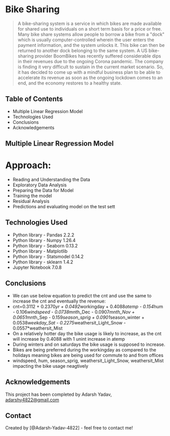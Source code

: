 # Bike Sharing
> A bike-sharing system is a service in which bikes are made available for shared use to individuals on a short term basis for a price or free. Many bike share systems allow people to borrow a bike from a "dock" which is usually computer-controlled wherein the user enters the payment information, and the system unlocks it. This bike can then be returned to another dock belonging to the same system.
> A US bike-sharing provider BoomBikes has recently suffered considerable dips in their revenues due to the ongoing Corona pandemic. The company is finding it very difficult to sustain in the current market scenario. So, it has decided to come up with a mindful business plan to be able to accelerate its revenue as soon as the ongoing lockdown comes to an end, and the economy restores to a healthy state.


## Table of Contents
* Multiple Linear Regression Model
* Technologies Used
* Conclusions
* Acknowledgements


## Multiple Linear Regression Model

# Approach:
- Reading and Understanding the Data
- Exploratory Data Analysis
- Preparing the Data for Model
- Training the model
- Residual Analysis
- Predictions and evaluating model on the test sett


## Technologies Used
- Python library - Pandas 2.2.2
- Python library - Numpy 1.26.4
- Python library - Seaborn 0.13.2
- Python library - Matplotlib
- Python library - Statsmodel 0.14.2
- Python library - sklearn 1.4.2
- Jupyter Notebook 7.0.8


## Conclusions
- We can use below equation to predict the cnt and use the same to increase the cnt and eventually the revenue:
- cnt=0.3112 + 0.2370*yr + 0.0492*workingday + 0.4088*atemp - 0.154*hum - 0.106*windspeed - 0.0738*mnth_Dec - 0.0907*mnth_Nov + 0.0651*mnth_Sep - 0.159*season_sprig + 0.0901*season_winter + 0.0538*weekday_Sat - 0.2275*weathersit_Light_Snow - 0.0557*weathersit_Mist
- On a relatively hotter day the bike usage is likely to increase, as the cnt will increase by 0.4088 with 1 unint increase in atemp
- During winters and on saturdays the bike usage is supposed to increase.
- Bikes are being preferred during the workingday as compared to the holidays meaning bikes are being used for commute to and from offices
- windspeed, hum, season_sprig, weathersit_Light_Snow, weathersit_Mist impacting the bike usage neagtively


## Acknowledgements
This project has been completed by Adarsh Yadav, adarshy4822@gmail.com


## Contact
Created by [@Adarsh-Yadav-4822] - feel free to contact me!
